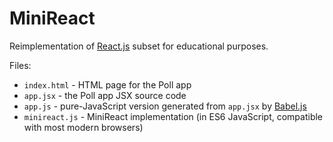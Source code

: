 MiniReact
=========

Reimplementation of [React.js](https://reactjs.org/) subset for educational purposes.

Files:

- `index.html` - HTML page for the Poll app
- `app.jsx` - the Poll app JSX source code
- `app.js` - pure-JavaScript version generated from `app.jsx` by [Babel.js](https://babeljs.io/repl/)
- `minireact.js` - MiniReact implementation (in ES6 JavaScript, compatible with most modern browsers)
